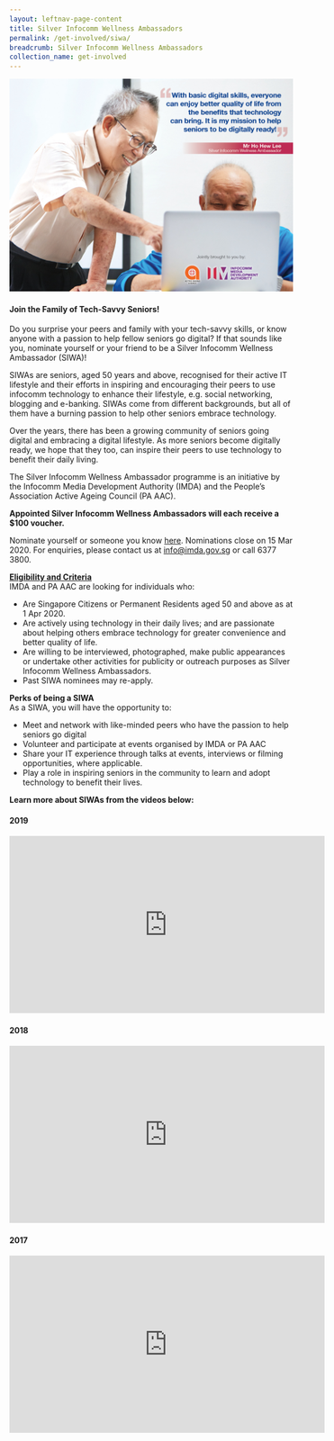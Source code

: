 ```yaml
---
layout: leftnav-page-content
title: Silver Infocomm Wellness Ambassadors
permalink: /get-involved/siwa/
breadcrumb: Silver Infocomm Wellness Ambassadors
collection_name: get-involved
---
```


![siwa](/images/get-involved/siwa/siwa.jpg)

#### Join the Family of Tech-Savvy Seniors!<br> 

Do you surprise your peers and family with your tech-savvy skills, or know anyone with a passion to help fellow seniors go digital? If that sounds like you, nominate yourself or your friend to be a Silver Infocomm Wellness Ambassador (SIWA)! 

SIWAs are seniors, aged 50 years and above, recognised for their active IT lifestyle and their efforts in inspiring and encouraging their peers to use infocomm technology to enhance their lifestyle, e.g. social networking, blogging and e-banking. SIWAs come from different backgrounds, but all of them have a burning passion to help other seniors embrace technology.

Over the years, there has been a growing community of seniors going digital and embracing a digital lifestyle. As more seniors become digitally ready, we hope that they too, can inspire their peers to use technology to benefit their daily living. 

The Silver Infocomm Wellness Ambassador programme is an initiative by the Infocomm Media Development Authority (IMDA) and the People’s Association Active Ageing Council (PA AAC).<br>

**Appointed Silver Infocomm Wellness Ambassadors will each receive a $100 voucher.**<br>

Nominate yourself or someone you know <a href="https://form.gov.sg/5e20262ba457ea00129ecfc4" target="_blank">here</a>. Nominations close on 15 Mar 2020. For enquiries, please contact us at info@imda.gov.sg or call 6377 3800.

**<u>Eligibility and Criteria</u>**<br>
IMDA and PA AAC are looking for individuals who:
*	Are Singapore Citizens or Permanent Residents aged 50 and above as at 1 Apr 2020.
*	Are actively using technology in their daily lives; and are passionate about helping others embrace technology for greater convenience and better quality of life.
*	Are willing to be interviewed, photographed, make public appearances or undertake other activities for publicity or outreach purposes as Silver Infocomm Wellness Ambassadors.
*	Past SIWA nominees may re-apply.<br>

**Perks of being a SIWA**<br>
As a SIWA, you will have the opportunity to:
*	Meet and network with like-minded peers who have the passion to help seniors go digital 
*	Volunteer and participate at events organised by IMDA or PA AAC 
*	Share your IT experience through talks at events, interviews or filming opportunities, where applicable.
*	Play a role in inspiring seniors in the community to learn and adopt technology to benefit their lives.<br>

**Learn more about SIWAs from the videos below:**<br>

#### 2019<br>  
<div class="bp-youtube">
  <iframe width="560" height="315" src="https://www.youtube.com/embed/YBzyi3KTfZM" frameborder="0" allow="accelerometer; autoplay; encrypted-media; gyroscope; picture-in-picture" allowfullscreen></iframe>
  </div>

#### 2018<br> 
<div class="bp-youtube">
  <iframe width="560" height="315" src="https://www.youtube.com/embed/FSM_UdPTX0U" frameborder="0" allow="accelerometer; autoplay; encrypted-media; gyroscope; picture-in-picture" allowfullscreen></iframe>
  </div>
  
#### 2017<br>  
<div class="bp-youtube">
  <iframe width="560" height="315" src="https://www.youtube.com/embed/mo5EsEuG24M" frameborder="0" allow="accelerometer; autoplay; encrypted-media; gyroscope; picture-in-picture" allowfullscreen></iframe>
  </div>


